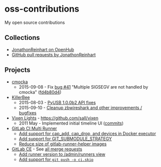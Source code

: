 # oss-contributions
My open source contributions

## Collections

- [JonathonReinhart on OpenHub](https://www.openhub.net/accounts/JonathonReinhart)
- [GitHub pull requests by JonathonReinhart](https://github.com/pulls?q=is:pr+author:JonathonReinhart)


## Projects

- [cmocka](https://cmocka.org/)
   - 2015-09-08 - Fix [bug #41](https://open.cryptomilk.org/issues/41) "Multiple SIGSEGV are not handled by cmocka" ([fd4b80d4](https://git.cryptomilk.org/projects/cmocka.git/commit/?id=fd4b80d4504563f8b4d4f518b3122d17a669d1ed))
- [KillerBee](https://github.com/riverloopsec/killerbee)
   - 2015-08-03 - [PyUSB 1.0.0b2 API fixes](https://github.com/riverloopsec/killerbee/pull/47)
   - 2015-09-10 - [Cleanup zbwireshark and other improvements / bugfixes](https://github.com/riverloopsec/killerbee/pull/51)
- [Vixen Lights](http://www.vixenlights.com/) - https://github.com/sall/vixen
   - 2011 May - Implemented initial timeline UI ([commits](https://github.com/sall/vixen/commits?author=JonathonReinhart))
- [GitLab CI Multi Runner](https://gitlab.com/gitlab-org/gitlab-ci-multi-runner)
   - [Add support for cap_add, cap_drop, and devices in Docker executor](https://gitlab.com/gitlab-org/gitlab-ci-multi-runner/merge_requests/91)
   - [Add support for GIT_SUBMODULE_STRATEGY](https://gitlab.com/gitlab-org/gitlab-ci-multi-runner/merge_requests/443)
   - [Reduce size of gitlab-runner-helper images](https://gitlab.com/gitlab-org/gitlab-ci-multi-runner/merge_requests/456)
- [GitLab CE](https://gitlab.com/gitlab-org/gitlab-ce) - See [all merge requests](https://gitlab.com/gitlab-org/gitlab-ce/merge_requests?state=all&author_username=JonathonReinhart)
   - [Add runner version to /admin/runners view](https://gitlab.com/gitlab-org/gitlab-ce/merge_requests/8733)
   - [Add support for `git push -o ci.skip`](https://gitlab.com/gitlab-org/gitlab-ce/merge_requests/15643)
